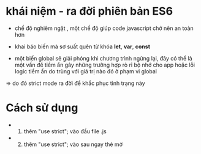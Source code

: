 # khái niệm - ra đời phiên bản ES6
- chế độ nghiêm ngặt , một chế độ giúp code javascript chở nên an toàn hơn 

- khai báo biến mà sơ suất quên từ khóa **let**, **var**, **const** 
- một biến global sẽ giải phóng khi chương trình ngừng lại, đây có thể là một vấn đề tiềm ẩn gây những trường hợp rò rỉ bộ nhớ cho app
  hoặc lỗi logic tiềm ẩn do trùng với giá trị nào đó ở phạm vi global

=> do đó strict mode ra đời để khắc phục tình trạng này

# Cách sử dụng
- 1. thêm "use strict"; vào đầu file .js
- 2. thêm "use strict"; vào sau ngay thẻ mở <script>
- 3. thêm "use strict"; vào đầu phạm vi hàm 


# Công Dụng
    1. Tránh "quên" từ khóa khai báo biến
    2. Tránh trùng tên biến dẫn tới lỗi logic
    3. sử dụng bộ nhớ hiệu quả vì tránh tạo biến global
